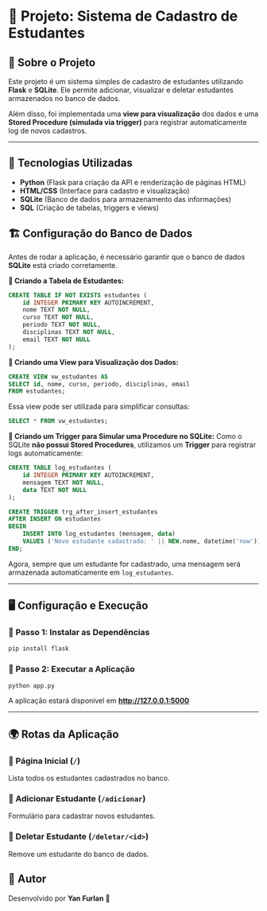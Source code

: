 # 📌 Projeto: Sistema de Cadastro de Estudantes

## 📖 Sobre o Projeto
Este projeto é um sistema simples de cadastro de estudantes utilizando **Flask** e **SQLite**. Ele permite adicionar, visualizar e deletar estudantes armazenados no banco de dados.

Além disso, foi implementada uma **view para visualização** dos dados e uma **Stored Procedure (simulada via trigger)** para registrar automaticamente log de novos cadastros.

---

## 🚀 Tecnologias Utilizadas
- **Python** (Flask para criação da API e renderização de páginas HTML)
- **HTML/CSS** (Interface para cadastro e visualização)
- **SQLite** (Banco de dados para armazenamento das informações)
- **SQL** (Criação de tabelas, triggers e views)


## 🏗️ Configuração do Banco de Dados
Antes de rodar a aplicação, é necessário garantir que o banco de dados **SQLite** está criado corretamente.

**📌 Criando a Tabela de Estudantes:**
```sql
CREATE TABLE IF NOT EXISTS estudantes (
    id INTEGER PRIMARY KEY AUTOINCREMENT,
    nome TEXT NOT NULL,
    curso TEXT NOT NULL,
    periodo TEXT NOT NULL,
    disciplinas TEXT NOT NULL,
    email TEXT NOT NULL
);
```

**📌 Criando uma View para Visualização dos Dados:**
```sql
CREATE VIEW vw_estudantes AS
SELECT id, nome, curso, periodo, disciplinas, email
FROM estudantes;
```
Essa view pode ser utilizada para simplificar consultas:
```sql
SELECT * FROM vw_estudantes;
```

**📌 Criando um Trigger para Simular uma Procedure no SQLite:**
Como o SQLite **não possui Stored Procedures**, utilizamos um **Trigger** para registrar logs automaticamente:

```sql
CREATE TABLE log_estudantes (
    id INTEGER PRIMARY KEY AUTOINCREMENT,
    mensagem TEXT NOT NULL,
    data TEXT NOT NULL
);
```

```sql
CREATE TRIGGER trg_after_insert_estudantes
AFTER INSERT ON estudantes
BEGIN
    INSERT INTO log_estudantes (mensagem, data)
    VALUES ('Novo estudante cadastrado: ' || NEW.nome, datetime('now'));
END;
```
Agora, sempre que um estudante for cadastrado, uma mensagem será armazenada automaticamente em `log_estudantes`.

---

## 🖥️ Configuração e Execução
### 📌 Passo 1: Instalar as Dependências
```sh
pip install flask
```

### 📌 Passo 2: Executar a Aplicação
```sh
python app.py
```
A aplicação estará disponível em **http://127.0.0.1:5000**

---

## 🌍 Rotas da Aplicação
### 📌 Página Inicial (`/`)
Lista todos os estudantes cadastrados no banco.

### 📌 Adicionar Estudante (`/adicionar`)
Formulário para cadastrar novos estudantes.

### 📌 Deletar Estudante (`/deletar/<id>`)
Remove um estudante do banco de dados.


## 📌 Autor
Desenvolvido por **Yan Furlan** 🚀